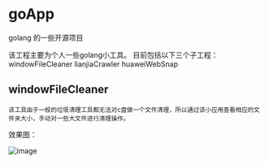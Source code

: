 # goApp
golang 的一些开源项目

该工程主要为个人一些golang小工具。
目前包括以下三个子工程：
  windowFileCleaner 
  lianjiaCrawler
  huaweiWebSnap
  
windowFileCleaner 
--------------------------------------------------------------------------------------------------

	该工具由于一般的垃圾清理工具都无法对c盘做一个文件清理，所以通过该小应用查看相应的文件夹大小，手动对一些大文件进行清理操作。

效果图：
	
  ![image](https://github.com/kmood/goApp/blob/master/windowFileCleaner/src/windowFileCleaner.png) 
